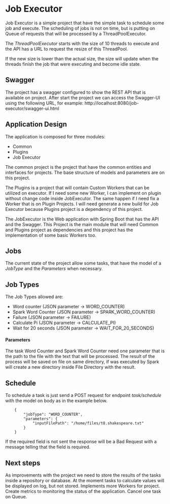 # Job Executor
Job Executor is a simple project that have the simple task to schedule
some job and execute.
The scheduling of jobs is not on time, but is putting on Queue of requests
that will be processed by a ThreadPoolExecutor.

The _ThreadPoolExecutor_ starts with the size of 10 threads to execute and
the API has a URL to request the resize of this ThreadPool.

If the new size is lower than the actual size, the size will update
when the threads finish the job that were executing and become idle state.

## Swagger
The project has a swagger configured to show the REST API that is available on project.
After start the project we can access the Swagger-UI using the following URL, for example: http://localhost:8080/job-executor/swagger-ui.html

## Application Design
The application is composed for three modules:
* Common
* Plugins
* Job Executor

The common project is the project that have the common entities and interfaces for projects.
The base structure of models and parameters are on this project.

The Plugins is a project that will contain Custom Workers that can be utilized on executor.
If I need some new Worker, I can implement on plugin without change code inside JobExecutor.
The same happen if I need fix a Worker that is on Plugin Projects.
I will need generate a new build for Job Executor because Plugins project is a dependency
of this project.

The JobExecutor is the Web application with Spring Boot that has the API and the Swagger.
This Project is the main module that will need Common and Plugins project as dependencies and
this project has the implementation of some basic Workers too. 

## Jobs
The current state of the project allow some tasks, that have the model of a _JobType_
and the _Parameters_ when necessary.

## Job Types
The Job Types allowed are:
* Word counter (JSON parameter -> WORD_COUNTER)
* Spark Word Counter (JSON parameter -> SPARK_WORD_COUNTER)
* Failure (JSON parameter -> FAILURE)
* Calculate Pi (JSON parameter -> CALCULATE_PI)
* Wait for 20 seconds (JSON parameter -> WAIT_FOR_20_SECONDS)

#### Parameters
The task Word Counter and Spark Word Counter need one parameter that is
the path to the file with the text that will be processed.
The result of the process will be saved on file on same directory,
if was executed by Spark will create a new directory inside File Directory
with the result.

## Schedule
To schedule a task is just send a POST request for endpoint _task/schedule_
with the model on body as in the example below.

```
    {
        "jobType": "WORD_COUNTER",
        "parameters": {
            "inputFilePath": "/home/files/t8.shakespeare.txt"
        }
    }
```

If the required field is not sent the response will be a Bad Request with
a message telling that the field is required.

## Next steps

As improvements with the project we need to store the results of the tasks inside 
a repository or database.
At the moment tasks to calculate values will be displayed on log, but not stored.
Implements more Workers for project.
Create metrics to monitoring the status of the application.
Cancel one task on Queue.

